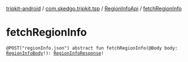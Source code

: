 [tripkit-android](../../index.md) / [com.skedgo.tripkit.tsp](../index.md) / [RegionInfoApi](index.md) / [fetchRegionInfo](./fetch-region-info.md)

# fetchRegionInfo

`@POST("regionInfo.json") abstract fun fetchRegionInfo(@Body body: `[`RegionInfoBody`](../-region-info-body/index.md)`!): `[`RegionInfoResponse`](../-region-info-response/index.md)`!`